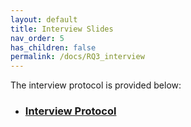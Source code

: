 ```yaml
---
layout: default
title: Interview Slides
nav_order: 5
has_children: false
permalink: /docs/RQ3_interview
---
```


The interview protocol is provided below:

* ### [Interview Protocol](../../assets/data/InterviewProtocol.docx)
